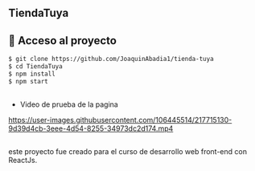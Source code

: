 ## TiendaTuya

## 📁 Acceso al proyecto

```sh
$ git clone https://github.com/JoaquinAbadia1/tienda-tuya
$ cd TiendaTuya
$ npm install
$ npm start
```
## 

- Video de prueba de la pagina

https://user-images.githubusercontent.com/106445514/217715130-9d39d4cb-3eee-4d54-8255-34973dc2d174.mp4


## 
este proyecto fue creado  para el curso de desarrollo web front-end con ReactJs.

